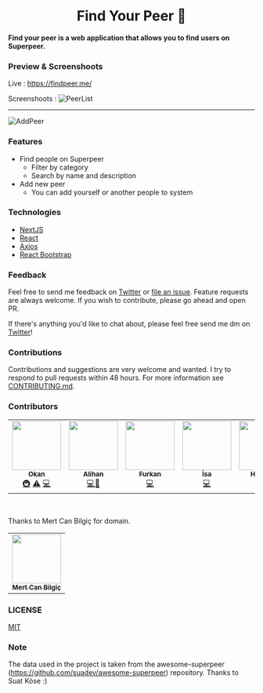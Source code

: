 <h1 align="center">Find Your Peer 👋</h1>

<b> Find your peer is a web application that allows you to find users on Superpeer. <br>
</b>

### Preview & Screenshoots

Live : https://findpeer.me/

Screenshoots :
![PeerList](screenshoots/peerlist_with_images.png)

<hr>

![AddPeer](screenshoots/add_peer.png)

### Features

- Find people on Superpeer
  - Filter by category
  - Search by name and description
- Add new peer
  - You can add yourself or another people to system

### Technologies

- [NextJS](https://nextjs.org/)
- [React](https://en.reactjs.org/)
- [Axios](https://github.com/axios/axios)
- [React Bootstrap](https://react-bootstrap.github.io/)

### Feedback

Feel free to send me feedback on [Twitter](https://twitter.com/okandavutcom) or [file an issue](https://github.com/okandavut/find-superpeer/issues/new). Feature requests are always welcome. If you wish to contribute, please go ahead and open PR.

If there's anything you'd like to chat about, please feel free send me dm on [Twitter](https://twitter.com/okandavutcom)!

### Contributions
Contributions and suggestions are very welcome and wanted. I try to respond to pull requests within 48 hours. For more information see [CONTRIBUTING.md](https://github.com/okandavut/FindSuperpeer/blob/master/CONTRIBUTING.md).

### Contributors

<!-- markdownlint-enable -->
<!-- prettier-ignore-end -->
<!-- ALL-CONTRIBUTORS-LIST:END -->

<!-- ALL-CONTRIBUTORS-LIST:START - Do not remove or modify this section -->
<!-- prettier-ignore-start -->
<!-- markdownlint-disable -->
<table>
  <tr>
    <td align="center"><a href="https://medium.com/@okandavut" target="_blank"><img src="https://avatars3.githubusercontent.com/u/10600157?v=4" width="100px;" alt=""/><br /><sub><b>Okan</b></sub></a><br /><a href="#infra-okandavut" title="Infrastructure (Hosting, Build-Tools, etc)">🚇</a> <a href="https://github.com/okandavut/find-superpeer/commits?author=okandavut" title="Tests">⚠️</a> <a href="https://github.com/okandavut/find-superpeer/commits?author=okandavut" title="Code">💻</a></td>
      <td align="center"><a href="http://alihanyilmaz.com/"><img src="https://avatars2.githubusercontent.com/u/52474117?s=460&u=c0e1715c615822266b26bfea146232a4fd74dbe5&v=4" width="100px;" alt=""/><br /><sub><b>Alihan</b></sub></a><br /><a href="https://github.com/okandavut/find-superpeer/commits?author=alihan" title="Code">💻</a><a href="https://github.com/okandavut/find-superpeer/commits?author=alihan" title="Design">🎨</a></td>
      <td align="center"><a href="http://furkan.work/"><img src="https://avatars0.githubusercontent.com/u/23284813?s=460&u=6b583d663061824cd2f75543e2b47f8b8aaa9185&v=4" width="100px;" alt=""/><br /><sub><b>Furkan</b></sub></a><br /><a href="https://github.com/okandavut/find-superpeer/commits?author=frkntplglu" title="Code">💻</a></td>
   <td align="center"><a href="https://isagul.now.sh//" target="_blank"><img src="https://avatars2.githubusercontent.com/u/16213088?s=460&u=d2cbbe382059e8b5cd6b163bafa9fa1401d3fb59&v=4" width="100px;" alt=""/><br /><sub><b>İsa</b></sub></a><br /><a href="https://github.com/okandavut/find-superpeer/commits?author=isagul" title="Code">💻</a></td>
      <td align="center"><a href="https://www.linkedin.com/in/huseyingoztok" target="_blank"><img src="https://avatars1.githubusercontent.com/u/43777036?s=460&v=4" width="100px;" alt=""/><br /><sub><b>Huseyin</b></sub></a><br /><a href="https://github.com/okandavut/find-superpeer/commits?author=huseyingoztok" title="Code">💻</a></td>
   <td align="center"><a href="https://github.com/eserdinyo" target="_blank"><img src="https://avatars1.githubusercontent.com/u/26261087?s=460&u=cb3889d45bf1b1941b28bf16453596d26daa0445&v=4" width="100px;" alt=""/><br /><sub><b>Muhammet</b></sub></a><br /><a href="https://github.com/okandavut/find-superpeer/commits?author=eserdinyo" title="Code">💻</a></td>
    <td align="center"><a href="https://github.com/atamyratabdy" target="_blank"><img src="https://avatars3.githubusercontent.com/u/52823598?s=460&u=1a9644cff32a7430cc95132de840fc1b003257a8&v=4" width="100px;" alt=""/><br /><sub><b>Atamyrat</b></sub></a><br /><a href="https://github.com/okandavut/find-superpeer/commits?author=atamyratabdy" title="Code">💻</a></td>
    <td align="center"><a href="https://github.com/bcinarli" target="_blank"><img src="https://avatars3.githubusercontent.com/u/150777?s=460&u=0d8cfe329001ee1524186947964ad574abdfb3db&v=4" width="100px;" alt=""/><br /><sub><b>Bilal</b></sub></a><br /><a href="https://github.com/okandavut/find-superpeer/commits?author=bcinarli" title="Code">💻</a></td>
  </tr>
</table>
<br/>
</table>

<!-- markdownlint-enable -->
<!-- prettier-ignore-end -->

<!-- ALL-CONTRIBUTORS-LIST:END -->

Thanks to Mert Can Bilgiç for domain.
<br/>
<table>
  <tr>
  <td align="center"><a href="https://github.com/mertcb" target="_blank"><img src="https://pbs.twimg.com/profile_images/1341497338997686275/ABunXzH1_400x400.jpg" width="100px;" alt=""/><br /><sub><b>Mert Can Bilgiç
</b></sub></td>
</tr>
</table>

### LICENSE

[MIT](LICENSE)

### Note

The data used in the project is taken from the awesome-superpeer (https://github.com/suadev/awesome-superpeer) repository. Thanks to Suat Köse :)
